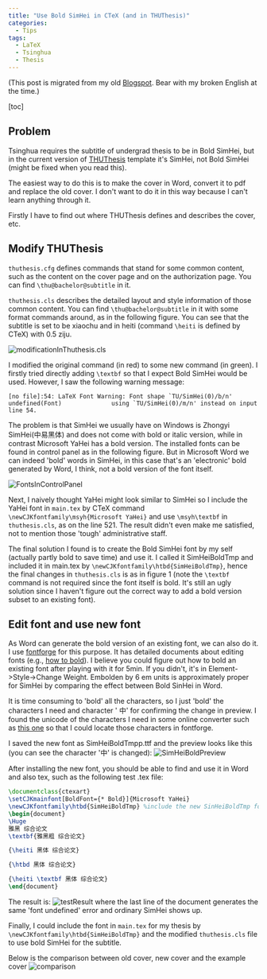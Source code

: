 ```yaml
---
title: "Use Bold SimHei in CTeX (and in THUThesis)"
categories:
  - Tips
tags:
  - LaTeX
  - Tsinghua
  - Thesis
---
```


(This post is migrated from my old [Blogspot](https://jwt625.blogspot.com/2017/06/use-bold-simhei-in-ctex-and-in-thuthesis.html). Bear with my broken English at the time.)

[toc]

## Problem

Tsinghua requires the subtitle of undergrad thesis to be in Bold SimHei, but in the current version of [THUThesis](https://github.com/xueruini/thuthesis) template it's SimHei, not Bold SimHei (might be fixed when you read this).

The easiest way to do this is to make the cover in Word, convert it to pdf and replace the old cover. I don't want to do it in this way because I can't learn anything through it.

Firstly I have to find out where THUThesis defines and describes the cover, etc.

## Modify THUThesis

`thuthesis.cfg` defines commands that stand for some common content, such as the content on the cover page and on the authorization page. You can find `\thu@bachelor@subtitle` in it.

`thuthesis.cls` describes the detailed layout and style information of those common content. You can find `\thu@bachelor@subtitle` in it with some format commands around, as in the following figure. You can see that the subtitle is set to be xiaochu and in heiti (command `\heiti` is defined by CTeX) with 0.5 ziju.

![modificationInThuthesis.cls](https://lh3.googleusercontent.com/B6Cx3KSGrRcQxm49kFN2eYu8PEYohxJ_80n4WZLaQKiFtf8rlCVLWruxj4DcAOTm2L8z9dw=s700 "modification.png")

I modified the original command (in red) to some new command (in green). I firstly tried directly adding `\textbf` so that I expect Bold SimHei would be used. However, I saw the following warning message:
```
[no file]:54: LaTeX Font Warning: Font shape `TU/SimHei(0)/b/n' undefined(Font)              using `TU/SimHei(0)/m/n' instead on input line 54.
```

The problem is that SimHei we usually have on Windows is Zhongyi SimHei(中易黑体) and does not come with bold or italic version, while in contrast Microsoft YaHei has a bold version. The installed fonts can be found in control panel as in the following figure. But in Microsoft Word we can indeed 'bold' words in SimHei, in this case that's an 'electronic' bold generated by Word, I think, not a bold version of the font itself.

![FontsInControlPanel](https://lh3.googleusercontent.com/DkuXjaxJ_4nC86DauMSYt4tpw8ALOzuGLIW7r-L8rVry7mJxI7JZ9kSwqnRfMQI8-cl_Amo=s700 "fontsInControlPanel.png")

Next, I naively thought YaHei might look similar to SimHei so I include the YaHei font in `main.tex` by CTeX command `\newCJKfontfamily\msyh{Microsoft YaHei}` and use `\msyh\textbf` in `thuthesis.cls`, as on the line 521. The result didn't even make me satisfied, not to mention those 'tough' administrative staff.

The final solution I found is to create the Bold SimHei font by my self (actually partly bold to save time) and use it. I called it SimHeiBoldTmp and included it in main.tex by `\newCJKfontfamily\htbd{SimHeiBoldTmp}`, hence the final changes in `thuthesis.cls` is as in figure 1 (note the `\textbf` command is not required since the font itself is bold. It's still an ugly solution since I haven't figure out the correct way to add a bold version subset to an existing font).



## Edit font and use new font

As Word can generate the bold version of an existing font, we can also do it. I use [fontforge](http://fontforge.github.io/en-US/) for this purpose. It has detailed documents about editing fonts (e.g., [how to bold](http://designwithfontforge.com/en-US/Bold_and_Other_Weights.html)). I believe you could figure out how to bold an existing font after playing with it for 5min. If you didn't, it's in Element->Style->Change Weight. Embolden by 6 em units is approximately proper for SimHei by comparing the effect between Bold SinHei in Word.

It is time consuming to 'bold' all the characters, so I just 'bold' the characters I need and character ' 中' for confirming the change in preview. I found the unicode of the characters I need in some online converter such as [this one](http://www.pinyin.info/tools/converter/chars2uninumbers.html) so that I could locate those characters in fontforge.

I saved the new font as SimHeiBoldTmpp.ttf and the preview looks like this (you can see the character '中' is changed):
![SimHeiBoldPreview](https://lh3.googleusercontent.com/k70ZAu3XssW67omSnbuZosHSmFJE9bQLIJflcxgB3Lz5k7c67K77WhsYQ1WyspzNd0zKl3U=s700 "SimHeiBoldPreview.png")

After installing the new font, you should be able to find and use it in Word and also tex, such as the following test .tex file:
```tex
\documentclass{ctexart}
\setCJKmainfont[BoldFont={* Bold}]{Microsoft YaHei}
\newCJKfontfamily\htbd{SimHeiBoldTmp} %include the new SinHeiBoldTmp font as \htbd
\begin{document}
\Huge
雅黑 综合论文
\textbf{雅黑粗 综合论文}

{\heiti 黑体 综合论文}

{\htbd 黑体 综合论文}

{\heiti \textbf 黑体 综合论文}
\end{document}
```
The result is:
![testResult](https://lh3.googleusercontent.com/j7ffkvYl50homp3ERNe7SbLSv-52sYbhMNe8Nl7PulSEn-2dHm59VaC6JF5hgtp0VsMxdmY=s700 "testResult.png")
where the last line of the document generates the same 'font undefined' error and ordinary SimHei shows up.

Finally, I could include the font in `main.tex` for my thesis by `\newCJKfontfamily\htbd{SimHeiBoldTmp}` and the modified `thuthesis.cls` file to use bold SimHei for the subtitle.

Below is the comparison between old cover, new cover and the example cover
![comparison](https://lh3.googleusercontent.com/7zcUMZaUzOmpH_TmXkhaPCtvzQ97EUnx0S67g58hb3vtCkEKdMtdFVaurAVki2KbhoFQefo=s700 "comparison.png")

